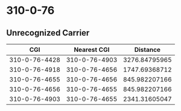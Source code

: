 # 310-0-76
## Unrecognized Carrier


| CGI | Nearest CGI | Distance |
|-----|-------------|----------|
| 310-0-76-4428 | 310-0-76-4903 | 3276.84795965 |
| 310-0-76-4918 | 310-0-76-4656 | 1747.69368712 |
| 310-0-76-4655 | 310-0-76-4656 | 845.982207166 |
| 310-0-76-4656 | 310-0-76-4655 | 845.982207166 |
| 310-0-76-4903 | 310-0-76-4655 | 2341.31605047 |

